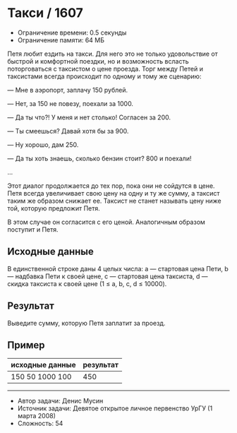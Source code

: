 # Такси / 1607

* Ограничение времени: 0.5 секунды
* Ограничение памяти: 64 МБ

Петя любит ездить на такси. Для него это не только удовольствие от быстрой и комфортной поездки, но и возможность всласть поторговаться с таксистом о цене проезда. Торг между Петей и таксистами всегда происходит по одному и тому же сценарию:

— Мне в аэропорт, заплачу 150 рублей.

— Нет, за 150 не повезу, поехали за 1000.

— Да ты что?! У меня и нет столько! Согласен за 200.

— Ты смеешься? Давай хотя бы за 900.

— Ну хорошо, дам 250.

— Да ты хоть знаешь, сколько бензин стоит? 800 и поехали!

…

Этот диалог продолжается до тех пор, пока они не сойдутся в цене. Петя всегда увеличивает свою цену на одну и ту же сумму, а таксист таким же образом снижает ее. Таксист не станет называть цену ниже той, которую предложит Петя.

В этом случае он согласится с его ценой. Аналогичным образом поступит и Петя.

## Исходные данные

В единственной строке даны 4 целых числа: a — стартовая цена Пети, b — надбавка Пети к своей цене, c — стартовая цена таксиста, d — скидка таксиста к своей цене (1 ≤ a, b, c, d ≤ 10000).

## Результат

Выведите сумму, которую Петя заплатит за проезд.

## Пример

| исходные данные | результат |
| --------------- | --------- |
| 150 50 1000 100 | 450       |

---

* Автор задачи: Денис Мусин
* Источник задачи: Девятое открытое личное первенство УрГУ (1 марта 2008)
* Сложность: 54